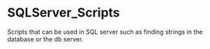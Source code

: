 # SQLServer_Scripts
Scripts that can be used in SQL server such as finding strings in the database or the db server. 

